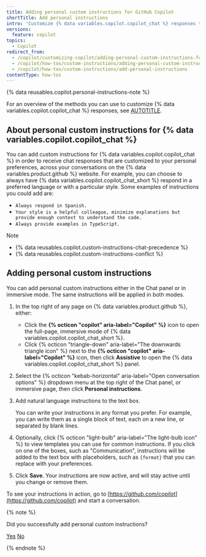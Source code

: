 ```yaml
---
title: Adding personal custom instructions for GitHub Copilot
shortTitle: Add personal instructions
intro: 'Customize {% data variables.copilot.copilot_chat %} responses to match your personal preferences.'
versions:
  feature: copilot
topics:
  - Copilot
redirect_from:
  - /copilot/customizing-copilot/adding-personal-custom-instructions-for-github-copilot
  - /copilot/how-tos/custom-instructions/adding-personal-custom-instructions-for-github-copilot
  - /copilot/how-tos/custom-instructions/add-personal-instructions
contentType: how-tos
---
```


{% data reusables.copilot.personal-instructions-note %}

For an overview of the methods you can use to customize {% data variables.copilot.copilot_chat %} responses, see [AUTOTITLE](/copilot/concepts/about-customizing-github-copilot-chat-responses?tool=webui).

## About personal custom instructions for {% data variables.copilot.copilot_chat %}

You can add custom instructions for {% data variables.copilot.copilot_chat %} in order to receive chat responses that are customized to your personal preferences, across your conversations on the {% data variables.product.github %} website. For example, you can choose to always have {% data variables.copilot.copilot_chat_short %} respond in a preferred language or with a particular style. Some examples of instructions you could add are:
* `Always respond in Spanish.`
* `Your style is a helpful colleague, minimize explanations but provide enough context to understand the code.`
* `Always provide examples in TypeScript.`

> [!NOTE]
> * {% data reusables.copilot.custom-instructions-chat-precedence %}
> * {% data reusables.copilot.custom-instructions-conflict %}

## Adding personal custom instructions

You can add personal custom instructions either in the Chat panel or in immersive mode. The same instructions will be applied in both modes.

1. In the top right of any page on {% data variables.product.github %}, either:

   * Click the **{% octicon "copilot" aria-label="Copilot" %}** icon to open the full-page, immersive mode of {% data variables.copilot.copilot_chat_short %}.
   * Click {% octicon "triangle-down" aria-label="The downwards triangle icon" %} next to the **{% octicon "copilot" aria-label="Copilot" %}** icon, then click **Assistive** to open the {% data variables.copilot.copilot_chat_short %} panel.

1. Select the {% octicon "kebab-horizontal" aria-label="Open conversation options" %} dropdown menu at the top right of the Chat panel, or immersive page, then click **Personal instructions**.
1. Add natural language instructions to the text box.

   You can write your instructions in any format you prefer. For example, you can write them as a single block of text, each on a new line, or separated by blank lines.
1. Optionally, click {% octicon "light-bulb" aria-label="The light-bulb icon" %} to view templates you can use for common instructions. If you click on one of the boxes, such as "Communication", instructions will be added to the text box with placeholders, such as `{format}` that you can replace with your preferences.
1. Click **Save**. Your instructions are now active, and will stay active until you change or remove them.

To see your instructions in action, go to [https://github.com/copilot](https://github.com/copilot) and start a conversation.

{% note %}

Did you successfully add personal custom instructions?

<a href="https://docs.github.io/success-test/yes.html" target="_blank" class="btn btn-outline mt-3 mr-3 no-underline"><span>Yes</span></a>  <a href="https://docs.github.io/success-test/no.html" target="_blank" class="btn btn-outline mt-3 mr-3 no-underline"><span>No</span></a>

{% endnote %}
